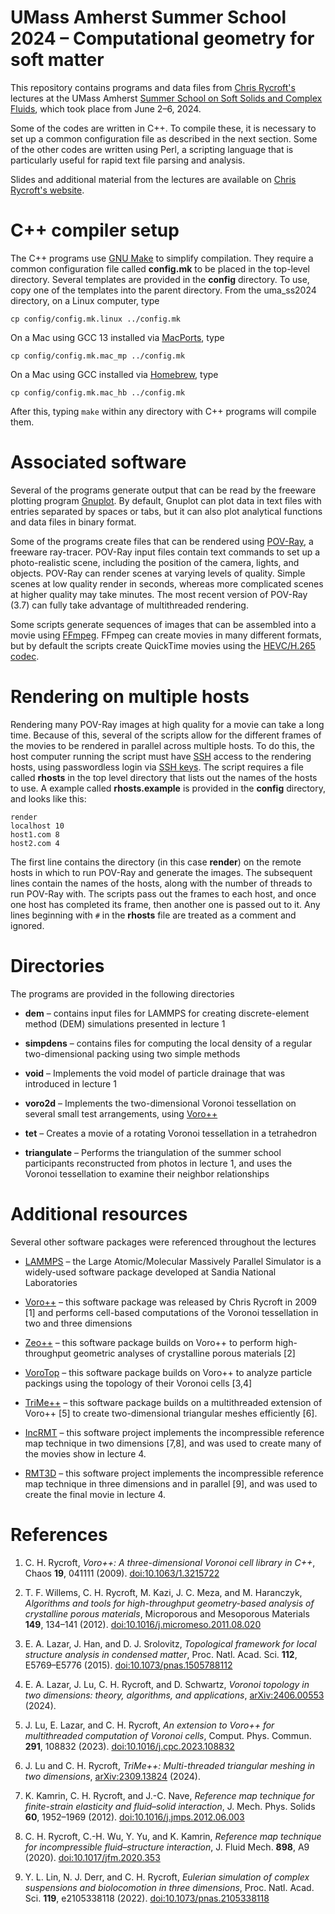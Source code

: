 # UMass Amherst Summer School 2024 – Computational geometry for soft matter
This repository contains programs and data files from [Chris
Rycroft's](https://people.math.wisc.edu/~chr) lectures at the UMass Amherst
[Summer School on Soft Solids and Complex
Fluids](https://websites.umass.edu/softmatter/program-2024/),
which took place from June 2–6, 2024.

Some of the codes are written in C++. To compile these, it is necessary to set
up a common configuration file as described in the next section. Some of the
other codes are written using Perl, a scripting language that is particularly
useful for rapid text file parsing and analysis.

Slides and additional material from the lectures are available on
[Chris Rycroft's website](https://people.math.wisc.edu/~chr/events/uma_ss2024).

# C++ compiler setup
The C++ programs use [GNU Make](https://www.gnu.org/software/make/) to simplify
compilation. They require a common configuration file called **config.mk** to
be placed in the top-level directory. Several templates are provided in the
**config** directory. To use, copy one of the templates into the parent
directory. From the uma\_ss2024 directory, on a Linux computer, type
```Shell
cp config/config.mk.linux ../config.mk
```
On a Mac using GCC 13 installed via [MacPorts](http://www.macports.org), type
```Shell
cp config/config.mk.mac_mp ../config.mk
```
On a Mac using GCC installed via [Homebrew](http://brew.sh), type
```Shell
cp config/config.mk.mac_hb ../config.mk
```
After this, typing `make` within any directory with C++ programs will compile
them.

# Associated software
Several of the programs generate output that can be read by the freeware
plotting program [Gnuplot](http://gnuplot.info). By default, Gnuplot can plot
data in text files with entries separated by spaces or tabs, but it can also
plot analytical functions and data files in binary format.

Some of the programs create files that can be rendered using
[POV-Ray](https://www.povray.org), a freeware ray-tracer. POV-Ray input files
contain text commands to set up a photo-realistic scene, including the position
of the camera, lights, and objects. POV-Ray can render scenes at varying levels
of quality. Simple scenes at low quality render in seconds, whereas more
complicated scenes at higher quality may take minutes. The most recent version
of POV-Ray (3.7) can fully take advantage of multithreaded rendering.

Some scripts generate sequences of images that can be assembled into a movie
using [FFmpeg](https://ffmpeg.org). FFmpeg can create movies in many different
formats, but by default the scripts create QuickTime movies using the
[HEVC/H.265 codec](https://en.wikipedia.org/wiki/High_Efficiency_Video_Coding).

# Rendering on multiple hosts
Rendering many POV-Ray images at high quality for a movie can take a long time.
Because of this, several of the scripts allow for the different frames of the
movies to be rendered in parallel across multiple hosts. To do this, the host
computer running the script must have
[SSH](https://en.wikipedia.org/wiki/Secure_Shell) access to the rendering
hosts, using passwordless login via [SSH
keys](https://www.ssh.com/academy/ssh-keys). The script requires a
file called **rhosts** in the top level directory that lists out the names of
the hosts to use. A example called **rhosts.example** is provided in the
**config** directory, and looks like this:
```
render
localhost 10
host1.com 8
host2.com 4
```
The first line contains the directory (in this case **render**) on the remote
hosts in which to run POV-Ray and generate the images. The subsequent lines
contain the names of the hosts, along with the number of threads to run POV-Ray
with. The scripts pass out the frames to each host, and once one host has
completed its frame, then another one is passed out to it. Any lines beginning
with `#` in the **rhosts** file are treated as a comment and ignored.

# Directories
The programs are provided in the following directories

- **dem** – contains input files for LAMMPS for creating discrete-element
  method (DEM) simulations presented in lecture 1

- **simpdens** – contains files for computing the local density of a regular
  two-dimensional packing using two simple methods

- **void** – Implements the void model of particle drainage that was introduced
  in lecture 1

- **voro2d** – Implements the two-dimensional Voronoi tessellation on several
  small test arrangements, using [Voro++](https://math.lbl.gov/voro++)

- **tet** – Creates a movie of a rotating Voronoi tessellation in a tetrahedron

- **triangulate** – Performs the triangulation of the summer school
  participants reconstructed from photos in lecture 1, and uses the Voronoi
  tessellation to examine their neighbor relationships

# Additional resources
Several other software packages were referenced throughout the lectures

- [LAMMPS](https://lammps.sandia.gov) – the Large Atomic/Molecular Massively
  Parallel Simulator is a widely-used software package developed at Sandia
  National Laboratories

- [Voro++](https://math.lbl.gov/voro++) – this software package was released by
  Chris Rycroft in 2009 [1] and performs cell-based computations of the Voronoi
  tessellation in two and three dimensions

- [Zeo++](https://www.zeoplusplus.org) – this software package builds on Voro++
  to perform high-throughput geometric analyses of crystalline porous materials
  [2]

- [VoroTop](https://www.vorotop.org) – this software package builds on Voro++
  to analyze particle packings using the topology of their Voronoi cells [3,4]

- [TriMe++](https://github.com/jiayinlu19960224/TriMe) – this software package
  builds on a multithreaded extension of Voro++ [5] to create two-dimensional
  triangular meshes efficiently [6].

- [IncRMT](https://github.com/chr1shr/incrmt) – this software project implements
  the incompressible reference map technique in two dimensions [7,8], and was
  used to create many of the movies show in lecture 4.

- [RMT3D](https://github.com/ylunalin/RMT3D) – this software project implements
  the incompressible reference map technique in three dimensions and in
  parallel [9], and was used to create the final movie in lecture 4.

# References
1. C. H. Rycroft, *Voro++: A three-dimensional Voronoi cell library in C++*,
   Chaos **19**, 041111 (2009).
   [doi:10.1063/1.3215722](https://doi.org/10.1063/1.3215722)

2. T. F. Willems, C. H. Rycroft, M. Kazi, J. C. Meza, and M. Haranczyk,
   *Algorithms and tools for high-throughput geometry-based	analysis of
   crystalline porous materials*, Microporous and Mesoporous Materials **149**,
   134–141 (2012).
   [doi:10.1016/j.micromeso.2011.08.020](https://10.1016/j.micromeso.2011.08.020)

3. E. A. Lazar, J. Han, and D. J. Srolovitz, *Topological framework for local
   structure analysis in condensed matter*, Proc. Natl. Acad. Sci. **112**,
   E5769–E5776 (2015).
   [doi:10.1073/pnas.1505788112](https://doi.org/10.1073/pnas.1505788112)

4. E. A. Lazar, J. Lu, C. H. Rycroft, and D. Schwartz, *Voronoi topology in two
   dimensions: theory, algorithms, and applications*,
   [arXiv:2406.00553](https://arxiv.org/abs/2406.00553) (2024).

5. J. Lu, E. Lazar, and C. H. Rycroft, *An extension to Voro++ for
   multithreaded computation of Voronoi cells*, Comput. Phys. Commun.
   **291**, 108832 (2023).
   [doi:10.1016/j.cpc.2023.108832](https://doi.org/10.1016/j.cpc.2023.108832)

6. J. Lu and C. H. Rycroft, *TriMe++: Multi-threaded triangular meshing in two
   dimensions*, [arXiv:2309.13824](https://arxiv.org/abs/2309.13824) (2024).

7. K. Kamrin, C. H. Rycroft, and J.-C. Nave, *Reference map technique for
   finite-strain elasticity and fluid–solid interaction*, J. Mech. Phys. Solids
   **60**, 1952–1969 (2012).
   [doi:10.1016/j.jmps.2012.06.003](https://doi.org/10.1016/j.jmps.2012.06.003)

8. C. H. Rycroft, C.-H. Wu, Y. Yu, and K. Kamrin, *Reference map technique for
   incompressible fluid–structure interaction*, J. Fluid Mech. **898**, A9
   (2020).
   [doi:10.1017/jfm.2020.353](https://doi.org/10.1017/jfm.2020.353)

9. Y. L. Lin, N. J. Derr, and C. H. Rycroft, *Eulerian simulation of complex
   suspensions and biolocomotion in three dimensions*, Proc. Natl. Acad. Sci.
   **119**, e2105338118 (2022).
   [doi:10.1073/pnas.2105338118](https://doi.org/10.1073/pnas.2105338118)
